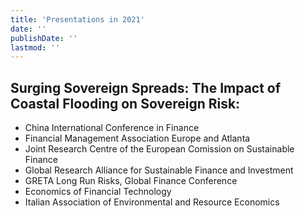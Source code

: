 ```yaml
---
title: 'Presentations in 2021'
date: ''
publishDate: ''
lastmod: ''
---
```


## Surging Sovereign Spreads: The Impact of Coastal Flooding on Sovereign Risk:

- China International Conference in Finance
- Financial Management Association Europe and Atlanta
- Joint Research Centre of the European Comission on Sustainable Finance
- Global Research Alliance for Sustainable Finance and Investment
- GRETA Long Run Risks, Global Finance Conference
- Economics of Financial Technology
- Italian Association of Environmental and Resource Economics
